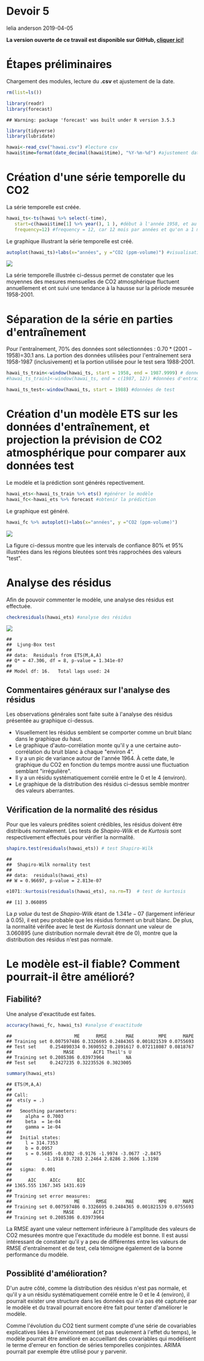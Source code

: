 Devoir 5
================
lelia anderson
2019-04-05

**La version ouverte de ce travail est disponible sur GitHub, [cliquer ici!](https://github.com/leliaanderson/GAE-7007.git)**

Étapes préliminaires
====================

Chargement des modules, lecture du **.csv** et ajustement de la date.

``` r
rm(list=ls())

library(readr)
library(forecast)
```

    ## Warning: package 'forecast' was built under R version 3.5.3

``` r
library(tidyverse)
library(lubridate)

hawai<-read_csv("hawai.csv") #lecture csv
hawai$time=format(date_decimal(hawai$time), "%Y-%m-%d") #ajustement date
```

Création d'une série temporelle du CO2
======================================

La série temporelle est créée.

``` r
hawai_ts<-ts(hawai %>% select(-time), 
   start=c(hawai$time[1] %>% year(), 1 ), #début à l'année 1958, et au 1er mois 
   frequency=12) #frequency = 12, car 12 mois par années et qu'on a 1 mesure par mois
```

Le graphique illustrant la série temporelle est créé.

``` r
autoplot(hawai_ts)+labs(x="années", y ="CO2 (ppm-volume)") #visualisation générale
```

![](devoir5_files/figure-markdown_github/st2-1.png)

La série temporelle illustrée ci-dessus permet de constater que les moyennes des mesures mensuelles de CO2 atmosphérique fluctuent annuellement et ont suivi une tendance à la hausse sur la période mesurée 1958-2001.

Séparation de la série en parties d'entraînement
================================================

Pour l'entraînement, 70% des données sont sélectionnées : 0.70 \* (2001 − 1958)=30.1 ans. La portion des données utilisées pour l'entraînement sera 1958-1987 (inclusivement) et la portion utilisée pour le test sera 1988-2001.

``` r
hawai_ts_train<-window(hawai_ts, start = 1958, end = 1987.9999) # données d'entraînement
#hawai_ts_train1<-window(hawai_ts, end = c(1987, 12)) #données d'entraînement, autre méthode

hawai_ts_test<-window(hawai_ts, start = 1988) #données de test
```

Création d'un modèle ETS sur les données d'entraînement, et projection la prévision de CO2 atmosphérique pour comparer aux données test
=======================================================================================================================================

Le modèle et la prédiction sont générés repectivement.

``` r
hawai_ets<-hawai_ts_train %>% ets() #générer le modèle
hawai_fc<-hawai_ets %>% forecast #obtenir la prédiction
```

Le graphique est généré.

``` r
hawai_fc %>% autoplot()+labs(x="années", y ="CO2 (ppm-volume)")
```

![](devoir5_files/figure-markdown_github/mod_2-1.png)

La figure ci-dessus montre que les intervals de confiance 80% et 95% illustrées dans les régions bleutées sont très rapprochées des valeurs "test".

Analyse des résidus
===================

Afin de pouvoir commenter le modèle, une analyse des résidus est effectuée.

``` r
checkresiduals(hawai_ets) #analyse des résidus
```

![](devoir5_files/figure-markdown_github/resi_1-1.png)

    ## 
    ##  Ljung-Box test
    ## 
    ## data:  Residuals from ETS(M,A,A)
    ## Q* = 47.306, df = 8, p-value = 1.341e-07
    ## 
    ## Model df: 16.   Total lags used: 24

Commentaires généraux sur l'analyse des résidus
-----------------------------------------------

Les observations générales sont faite suite à l'analyse des résidus présentée au graphique ci-dessus.

-   Visuellement les résidus semblent se comporter comme un bruit blanc dans le graphique du haut.
-   Le graphique d'auto-corrélation monte qu'il y a une certaine auto-corrélation du bruit blanc à chaque "environ 4".
-   Il y a un pic de variance autour de l'année 1964. À cette date, le graphique du CO2 en fonction du temps montre aussi une fluctuation semblant "irrégulière".
-   Il y a un résidu systématiquement corrélé entre le 0 et le 4 (environ).
-   Le graphique de la distribution des résidus ci-dessus semble montrer des valeurs aberrantes.

Vérification de la normalité des résidus
----------------------------------------

Pour que les valeurs prédites soient crédibles, les résidus doivent être distribués normalement. Les tests de *Shapiro-Wilk* et de *Kurtosis* sont respectivement effectués pour vérifier la normalité.

``` r
shapiro.test(residuals(hawai_ets)) # test Shapiro-Wilk
```

    ## 
    ##  Shapiro-Wilk normality test
    ## 
    ## data:  residuals(hawai_ets)
    ## W = 0.96697, p-value = 2.813e-07

``` r
e1071::kurtosis(residuals(hawai_ets), na.rm=T)  # test de kurtosis
```

    ## [1] 3.060895

La *p value* du test de *Shapiro-Wilk* étant de 1.341*e* − 07 (largement inférieur à 0.05), il est peu probable que les résidus forment un bruit blanc. De plus, la normalité vérifée avec le test de *Kurtosis* donnant une valeur de 3.060895 (une distribution normale devrait être de 0), montre que la distribution des résidus n'est pas normale.

Le modèle est-il fiable? Comment pourrait-il être amélioré?
===========================================================

Fiabilité?
----------

Une analyse d'exactitude est faites.

``` r
accuracy(hawai_fc, hawai_ts) #analyse d'exactitude
```

    ##                       ME      RMSE       MAE         MPE      MAPE
    ## Training set 0.007597486 0.3326695 0.2484365 0.001821539 0.0755693
    ## Test set     0.254890334 0.3690552 0.2891617 0.072118087 0.0818767
    ##                   MASE       ACF1 Theil's U
    ## Training set 0.2085386 0.03973964        NA
    ## Test set     0.2427235 0.32235526 0.3023005

``` r
summary(hawai_ets)
```

    ## ETS(M,A,A) 
    ## 
    ## Call:
    ##  ets(y = .) 
    ## 
    ##   Smoothing parameters:
    ##     alpha = 0.7003 
    ##     beta  = 1e-04 
    ##     gamma = 1e-04 
    ## 
    ##   Initial states:
    ##     l = 314.7353 
    ##     b = 0.0957 
    ##     s = 0.5685 -0.0302 -0.9176 -1.9974 -3.0677 -2.8475
    ##            -1.1918 0.7283 2.2464 2.8286 2.3606 1.3198
    ## 
    ##   sigma:  0.001
    ## 
    ##      AIC     AICc      BIC 
    ## 1365.555 1367.345 1431.619 
    ## 
    ## Training set error measures:
    ##                       ME      RMSE       MAE         MPE      MAPE
    ## Training set 0.007597486 0.3326695 0.2484365 0.001821539 0.0755693
    ##                   MASE       ACF1
    ## Training set 0.2085386 0.03973964

La RMSE ayant une valeur nettement inférieure à l'amplitude des valeurs de CO2 mesurées montre que l'exactitude du modèle est bonne. Il est aussi intéressant de constater qu'il y a peu de différentes entre les valeurs de RMSE d'entraînement et de test, cela témoigne également de la bonne performance du modèle.

Possiblité d'amélioration?
--------------------------

D'un autre côté, comme la distribution des résidus n'est pas normale, et qu'il y a un résidu systématiquement corrélé entre le 0 et le 4 (environ), il pourrait exister une structure dans les données qui n'a pas été capturée par le modèle et du travail pourrait encore être fait pour tenter d'améliorer le modèle.

Comme l'évolution du CO2 tient surment compte d'une série de covariables explicatives liées à l'environnement (et pas seulement à l'effet du temps), le modèle pourrait être amélioré en accueillant des covariables qui modélisent le terme d'erreur en fonction de séries temporelles conjointes. ARIMA pourrait par exemple être utilisé pour y parvenir.
